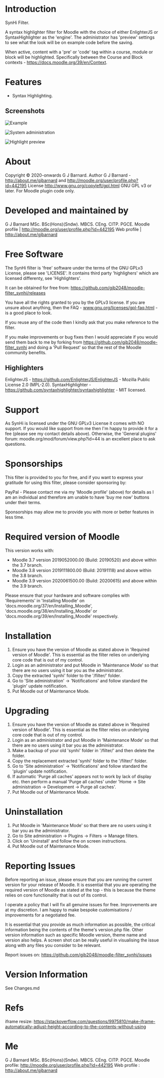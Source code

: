 Introduction
============
SynHi Filter.

A syntax highlighter filter for Moodle with the choice of either EnlighterJS or SyntaxHighlighter
as the 'engine'.  The administrator has 'preview' settings to see what the look will be on example
code before the saving.

When active, content with a 'pre' or 'code' tag within a course, module or block will be highlighted.
Specifically between the Course and Block contexts - https://docs.moodle.org/39/en/Context.

Features
========
* Syntax Highlighting.

Screenshots
-----------

![Example](/pix/synhi_example.png "Example of code being highlighted")

![System administration](/pix/synhi_admin.png "The system admininstration screen")

![Highlight preview](/pix/synhi_admin_anim.gif "Previewing the engine and style before setting on the systems administration screen")

About
=====
Copyright  &copy; 2020-onwards G J Barnard.
Author     G J Barnard - http://about.me/gjbarnard and http://moodle.org/user/profile.php?id=442195
License    http://www.gnu.org/copyleft/gpl.html GNU GPL v3 or later.  For Moodle plugin code only.

Developed and maintained by
===========================
G J Barnard MSc. BSc(Hons)(Sndw). MBCS. CEng. CITP. PGCE.
Moodle profile | http://moodle.org/user/profile.php?id=442195
Web profile | http://about.me/gjbarnard

Free Software
=============
The SynHi filter is 'free' software under the terms of the GNU GPLv3 License, please see 'LICENSE'.  It
contains third party 'highlighers' which are licensed differenty, see 'Highlighters'.

It can be obtained for free from:
https://github.com/gjb2048/moodle-filter_synhi/releases

You have all the rights granted to you by the GPLv3 license.  If you are unsure about anything, then the
FAQ - www.gnu.org/licenses/gpl-faq.html - is a good place to look.

If you reuse any of the code then I kindly ask that you make reference to the filter.

If you make improvements or bug fixes then I would appreciate if you would send them back to me by forking from
https://github.com/gjb2048/moodle-filter_synhi and doing a 'Pull Request' so that the rest of the Moodle community
benefits.

Highlighters
------------
EnlighterJS - https://github.com/EnlighterJS/EnlighterJS - Mozilla Public License 2.0 (MPL-2.0).
SyntaxHighlighter - https://github.com/syntaxhighlighter/syntaxhighlighter - MIT licensed.

Support
=======
As SynHi is licensed under the GNU GPLv3 License it comes with NO support.  If you would like support from
me then I'm happy to provide it for a fee (please see my contact details above).  Otherwise, the 'General plugins'
forum: moodle.org/mod/forum/view.php?id=44 is an excellent place to ask questions.

Sponsorships
============
This filter is provided to you for free, and if you want to express your gratitude for using this filter, please consider sponsoring
by:

PayPal - Please contact me via my 'Moodle profile' (above) for details as I am an individual and therefore am unable to have
'buy me now' buttons under their terms.

Sponsorships may allow me to provide you with more or better features in less time.

Required version of Moodle
==========================
This version works with:
 - Moodle 3.7 version 2019052000.00 (Build: 20190520) and above within the 3.7 branch.
 - Moodle 3.8 version 2019111800.00 (Build: 20191118) and above within the 3.8 branch.
 - Moodle 3.9 version 2020061500.00 (Build: 20200615) and above within the 3.9 branch.

Please ensure that your hardware and software complies with 'Requirements' in 'Installing Moodle' on
'docs.moodle.org/37/en/Installing_Moodle', 'docs.moodle.org/38/en/Installing_Moodle' or
'docs.moodle.org/39/en/Installing_Moodle' respectively.

Installation
============
 1. Ensure you have the version of Moodle as stated above in 'Required version of Moodle'.  This is essential as the
    filter relies on underlying core code that is out of my control.
 2. Login as an administrator and put Moodle in 'Maintenance Mode' so that there are no users using it bar you as the administrator.
 3. Copy the extracted 'synhi' folder to the '/filter/' folder.
 4. Go to 'Site administration' -> 'Notifications' and follow standard the 'plugin' update notification.
 5. Put Moodle out of Maintenance Mode.

Upgrading
=========
 1. Ensure you have the version of Moodle as stated above in 'Required version of Moodle'.  This is essential as the
    filter relies on underlying core code that is out of my control.
 2. Login as an administrator and put Moodle in 'Maintenance Mode' so that there are no users using it bar you as the administrator.
 3. Make a backup of your old 'synhi' folder in '/filter/' and then delete the folder.
 4. Copy the replacement extracted 'synhi' folder to the '/filter/' folder.
 5. Go to 'Site administration' -> 'Notifications' and follow standard the 'plugin' update notification.
 6. If automatic 'Purge all caches' appears not to work by lack of display etc. then perform a manual 'Purge all caches'
   under 'Home -> Site administration -> Development -> Purge all caches'.
 7. Put Moodle out of Maintenance Mode.

Uninstallation
==============
 1. Put Moodle in 'Maintenance Mode' so that there are no users using it bar you as the administrator.
 2. Go to Site administration -> Plugins -> Filters -> Manage filters.
 3. Click on 'Uninstall' and follow the on screen instructions.
 4. Put Moodle out of Maintenance Mode.

Reporting Issues
================
Before reporting an issue, please ensure that you are running the current version for your release of Moodle.  It is essential
that you are operating the required version of Moodle as stated at the top - this is because the theme relies on core
functionality that is out of its control.

I operate a policy that I will fix all genuine issues for free.  Improvements are at my discretion.  I am happy to make bespoke
customisations / improvements for a negotiated fee.

It is essential that you provide as much information as possible, the critical information being the contents of the theme's
version.php file.  Other version information such as specific Moodle version, theme name and version also helps.  A screen shot
can be really useful in visualising the issue along with any files you consider to be relevant.

Report issues on: https://github.com/gjb2048/moodle-filter_synhi/issues

Version Information
===================
See Changes.md

Refs
====

iframe resize: https://stackoverflow.com/questions/9975810/make-iframe-automatically-adjust-height-according-to-the-contents-without-using

Me
==
G J Barnard MSc. BSc(Hons)(Sndw). MBCS. CEng. CITP. PGCE.
Moodle profile: http://moodle.org/user/profile.php?id=442195
Web profile   : http://about.me/gjbarnard
